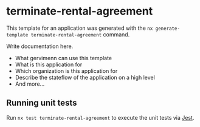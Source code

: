 # terminate-rental-agreement

This template for an application was generated with the `nx generate-template terminate-rental-agreement` command.

Write documentation here.

- What gervimenn can use this template
- What is this application for
- Which organization is this application for
- Describe the stateflow of the application on a high level
- And more...

## Running unit tests

Run `nx test terminate-rental-agreement` to execute the unit tests via [Jest](https://jestjs.io).
